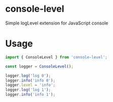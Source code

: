 # console-level

Simple logLevel extension for JavaScript console

# Usage

```JavaScript
import { ConsoleLevel } from 'console-level';

const logger = ConsoleLevel();

logger.log('log 0');
logger.info('info 0');
logger.level = 'info';
logger.log('log 1');
logger.info('info 1');
```
